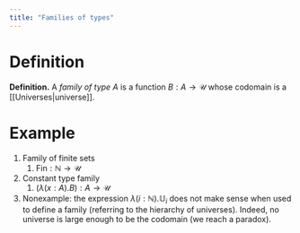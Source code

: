 ```yaml
---
title: "Families of types"
---
```


# Definition
**Definition.** A *family of type* $A$ is a function $B:A\to\mathcal{U}$ whose codomain is a [[Universes|universe]].

# Example
1. Family of finite sets
	1. $\text{Fin}:\mathbb{N}\to\mathcal{U}$
2. Constant type family
	1. $(\lambda(x:A).B):A\to\mathcal{U}$
3. Nonexample: the expression $\lambda(i:\mathbb{N}).\mathbb{U}_i$ does not make sense when used to define a family (referring to the hierarchy of universes). Indeed, no universe is large enough to be the codomain (we reach a paradox).